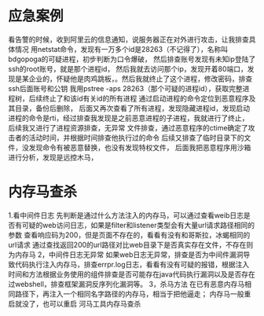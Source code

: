 # 应急案例
看告警的时候，收到阿里云的信息通知，说服务器正在对外进行攻击，让我排查具体情况
用netstat命令，发现有一万多个id是28263（不记得了），名称叫bdgopoga的可疑进程，初步判断为口令爆破，
然后排查账号发现有未知ip登陆了ssh的root账号，就是那个进程id，
然后我就去访问那个ip，发现开着80端口，发现是某企业的，怀疑他是肉鸡跳板，。然后我就终止了这个进程，修改密码，排查ssh后面账号和公钥
我用pstree -aps 28263（那个可疑的进程id），获取完整进程树，后续终止了和该id有关id的所有进程
通过启动进程的命令定位到恶意程序及其目录，备份后删除，
后面又再次查看了所有进程，发现隐藏进程id，发现启动进程的命令是rti，经过排查我发现是之前恶意进程的子进程，我就进行了终止，
后续我又进行了进程资源排查，无异常
文件排查，通过恶意程序的ctime确定了攻击者的活动时间，并根据时间排查他执行过的命令
后续又排查了临时目录下的文件，没发现命令有被恶意替换，也没有发现特权文件，
后面我把恶意程序用沙箱进行分析，发现是远控木马，
# 内存马查杀
1.看中间件日志
先判断是通过什么方法注入的内存马，可以通过查看weib日志是否有可疑的web访问日志，如果是filter和listener类型会有大量url请求路径相同的参数
查看响应码为200，但是页面不存在的，看看有没有和哥斯拉，冰蝎相同的url请求
通过查找返回200的url路径对比web目录下是否真实存在文件，不存在则为内存马
2，中间件日志无异常
如果web日志无异常，排查是否为中间件漏洞导致代码执行注入内存马，排查errpr.log日志，看看有没有可疑的报错，根据注入时间和方法根据业务使用的组件排查是否可能存在java代码执行漏洞以及是否存在过webshell，排查框架漏洞反序列化漏洞等。
3，杀马方法
	在已有恶意内存马相同路径下，再注入一个相同名字路径的内存马，相当于把他逼走；
内存马一般重启就没了，也可以重启
河马工具内存马查杀